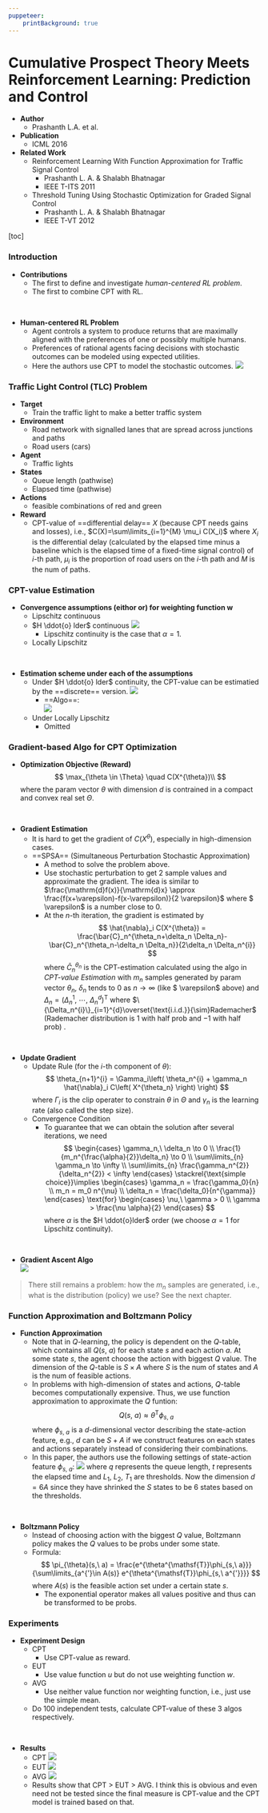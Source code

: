 ```yaml
---
puppeteer:
    printBackground: true
---
```


# Cumulative Prospect Theory Meets Reinforcement Learning: Prediction and Control
- **Author**
  - Prashanth L.A. et al.
- **Publication**
  - ICML 2016
- **Related Work**
  - Reinforcement Learning With Function Approximation for Traffic Signal Control
    - Prashanth L. A. & Shalabh Bhatnagar
    - IEEE T-ITS 2011
  - Threshold Tuning Using Stochastic Optimization for Graded Signal Control
    - Prashanth L. A. & Shalabh Bhatnagar
    - IEEE T-VT 2012

[toc]

<div STYLE='page-break-after: always;'></div>

### Introduction
- **Contributions**
  - The first to define and investigate *human-centered RL problem*.
  - The first to combine CPT with RL.

<br>

- **Human-centered RL Problem**
  - Agent controls a system to produce returns that are maximally aligned with the preferences of one or possibly multiple humans.
  - Preferences of rational agents facing decisions with stochastic outcomes can be modeled using expected utilities.
  - Here the authors use CPT to model the stochastic outcomes.
  ![](image/2022-01-16-21-23-16.png)

<div STYLE='page-break-after: always;'></div>

### Traffic Light Control (TLC) Problem
- **Target**
  - Train the traffic light to make a better traffic system
- **Environment**
  - Road network with signalled lanes that are spread across junctions and paths
  - Road users (cars)
- **Agent**
  - Traffic lights
- **States**
  - Queue length (pathwise)
  - Elapsed time (pathwise)
- **Actions**
  - feasible combinations of red and green
- **Reward**
  - CPT-value of ==differential delay== $X$ (because CPT needs gains and losses), i.e., $C(X)=\sum\limits_{i=1}^{M} \mu_i C(X_i)$ where $X_i$ is the differential delay (calculated by the elapsed time minus a baseline which is the elapsed time of a fixed-time signal control) of $i$-th path, $\mu_i$ is the proportion of road users on the $i$-th path and $M$ is the num of paths.

<div STYLE='page-break-after: always;'></div>

### CPT-value Estimation
- **Convergence assumptions (eithor or) for weighting function $\bm{w}$**
  - Lipschitz continuous
  - $H \ddot{o} lder$ continuous
  ![](image/2022-01-22-16-37-40.png)
    - Lipschitz continuity is the case that $\alpha=1$.
  - Locally Lipschitz

<br>

- **Estimation scheme under each of the assumptions**
  - Under $H \ddot{o} lder$ continuity, the CPT-value can be estimatied by the ==discrete== version.
  ![](image/2022-01-22-16-48-10.png)
    - ==Algo==: 
  <br>![](image/2022-01-22-16-45-07.png)
  - Under Locally Lipschitz
    - Omitted

<div STYLE='page-break-after: always;'></div>

### Gradient-based Algo for CPT Optimization
- **Optimization Objective (Reward)**
$$
\max_{\theta \in \Theta} \quad C(X^{\theta})\\
$$ where the param vector $\theta$ with dimension $d$ is contrained in a compact and convex real set $\Theta$.

<br>

- **Gradient Estimation**
  - It is hard to get the gradient of $C(X^{\theta})$, especially in high-dimension cases.
  - ==SPSA== (Simultaneous Perturbation Stochastic Approximation)
    - A method to solve the problem above.
    - Use stochastic perturbation to get 2 sample values and approximate the gradient. The idea is similar to $\frac{\mathrm{d}f(x)}{\mathrm{d}x} \approx \frac{f(x+\varepsilon)-f(x-\varepsilon)}{2 \varepsilon}$ where $ \varepsilon$ is a number close to $0$.
    - At the $n$-th iteration, the gradient is estimated by 
    $$
    \hat{\nabla}_i C(X^{\theta}) = \frac{\bar{C}_n^{\theta_n+\delta_n \Delta_n}-\bar{C}_n^{\theta_n-\delta_n \Delta_n}}{2\delta_n \Delta_n^{i}}
    $$ where $\bar{C}_n^{\theta_n}$ is the CPT-estimation calculated using the algo in *CPT-value Estimation* with $m_n$ samples generated by param vector $\theta_n$, $\delta_n$ tends to $0$ as $n \to \infty$ (like $ \varepsilon$ above) and $\Delta_n = (\Delta_n^{1},\ \cdots,\ \Delta_n^{d})^{\mathsf{T}}$ where $\{\Delta_n^{i}\}_{i=1}^{d}\overset{\text{i.i.d.}}{\sim}Rademacher$ (Rademacher distribution is $1$ with half prob and $-1$ with half prob) .

<br>

- **Update Gradient**
  - Update Rule (for the $i$-th component of $\theta$): 
  $$
  \theta_{n+1}^{i} = \Gamma_i\left( \theta_n^{i} + \gamma_n \hat{\nabla}_i C\left( X^{\theta_n} \right)  \right)
  $$ where $\Gamma_i$ is the clip operater to constrain $\theta$ in $\Theta$ and $\gamma_n$ is the learning rate (also called the step size).
  - Convergence Condition
    - To guarantee that we can obtain the solution after several iterations, we need 
    $$
    \begin{cases}
      \gamma_n,\ \delta_n \to 0 \\
      \frac{1}{m_n^{\frac{\alpha}{2}}\delta_n} \to 0 \\
      \sum\limits_{n} \gamma_n \to \infty \\
      \sum\limits_{n} \frac{\gamma_n^{2}}{\delta_n^{2}} < \infty
    \end{cases} \stackrel{\text{simple choice}}\implies
    \begin{cases}
      \gamma_n = \frac{\gamma_0}{n} \\
      m_n = m_0 n^{\nu} \\
      \delta_n = \frac{\delta_0}{n^{\gamma}}
    \end{cases} \text{for}
    \begin{cases}
      \nu,\ \gamma > 0 \\
      \gamma > \frac{\nu \alpha}{2}
    \end{cases}
    $$ where $\alpha$ is the $H \ddot{o}lder$ order (we choose $\alpha=1$ for Lipschitz continuity).

<br>

- **Gradient Ascent Algo**
<br>![](image/2022-01-22-23-43-24.png)

> There still remains a problem: how the $m_n$ samples are generated, i.e., what is the distribution (policy) we use? See the next chapter.

<div STYLE='page-break-after: always;'></div>

### Function Approximation and Boltzmann Policy
- **Function Approximation**
  - Note that in $Q$-learning, the policy is dependent on the $Q$-table, which contains all $Q(s,\ a)$ for each state $s$ and each action $a$. At some state $s$, the agent choose the action with biggest $Q$ value. The dimension of the $Q$-table is $S \times A$ where $S$ is the num of states and $A$ is the num of feasible actions.
  - In problems with high-dimension of states and actions, $Q$-table becomes computationally expensive. Thus, we use function approximation to approximate the $Q$ funtion: 
  $$
  Q(s,\ a) \approx \theta^{\mathsf{T}} \phi_{s,\ a}
  $$ where $\phi_{s,\ a}$ is a $d$-dimensional vector describing the state-action feature, e.g., $d$ can be $S+A$ if we construct features on each states and actions separately instead of considering their combinations.
  - In this paper, the authors use the following settings of state-action feature $\phi_{s,\ a}$: 
  ![](image/2022-01-23-01-50-01.png)
  where $q$ represents the queue length, $t$ represents the elapsed time and $L_1,\ L_2,\ T_1$ are thresholds. Now the dimension $d = 6A$ since they have shrinked the $S$ states to be $6$ states based on the thresholds.

<br>

- **Boltzmann Policy**
  - Instead of choosing action with the biggest $Q$ value, Boltzmann policy makes the $Q$ values to be probs under some state.
  - Formula: 
  $$
  \pi_{\theta}(s,\ a) = \frac{e^{\theta^{\mathsf{T}}\phi_{s,\ a}}}{\sum\limits_{a^{'}\in A(s)} e^{\theta^{\mathsf{T}}\phi_{s,\ a^{'}}}}
  $$ where $A(s)$ is the feasible action set under a certain state $s$.
    - The exponential operator makes all values positive and thus can be transformed to be probs.

<div STYLE='page-break-after: always;'></div>

### Experiments
- **Experiment Design**
  - CPT
    - Use CPT-value as reward.
  - EUT
    - Use value function $u$ but do not use weighting function $w$.
  - AVG
    - Use neither value function nor weighting function, i.e., just use the simple mean.
  - Do 100 independent tests, calculate CPT-value of these 3 algos respectively.

<br>

- **Results**
  - CPT
  ![](image/2022-01-23-02-15-13.png)
  - EUT
  ![](image/2022-01-23-02-15-42.png)
  - AVG
  ![](image/2022-01-23-02-14-32.png)
  - Results show that CPT > EUT > AVG. I think this is obvious and even need not be tested since the final measure is CPT-value and the CPT model is trained based on that.